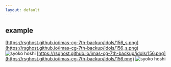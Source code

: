 ```yaml
---
layout: default
---
```


## example
[https://rsghost.github.io/imas-cg-7th-backup/idols/156_s.png](https://rsghost.github.io/imas-cg-7th-backup/idols/156_s.png)
![syoko hoshi](https://rsghost.github.io/imas-cg-7th-backup/idols/156_s.png)
[https://rsghost.github.io/imas-cg-7th-backup/idols/156.png](https://rsghost.github.io/imas-cg-7th-backup/idols/156.png)
![syoko hoshi](https://rsghost.github.io/imas-cg-7th-backup/idols/204.png)
